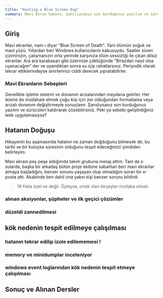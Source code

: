 ```yaml
---
title: "Hunting a Blue Screen Bug"
summary: Mavi Ekran kabusu. Şanslıysanız son kurduğunuz yazılım ve sürücüleri kaldırarak çözebilirsiniz. Peki ya sebebi geliştirdiğiniz web uygulamasıysa?
---
```


## Giriş

Mavi ekranlar, nam-ı diyar "Blue Screen of Death". Yani ölümün soğuk ve mavi yüzü. Yıllardan beri Windows kullanıcılarını kabusuydu. Saatler süren çiziminizin, çalışmanızın orta yerinde karşınıza ölüm sessizliği ile  çıkan dilsiz ekranlar. Ara ara karabasan gibi üzerinize çöktüğünde "Birazdan nasıl olsa uyanacağım" der ve uyandıktan sonra su içip rahatlarsınız. Periyodik olarak tekrar ettiklerindeyse sinirlerinizi ciddi derecek yıpratabilirler.

### Mavi Ekranların Sebepleri
Genellikle işletim sistemi ve donanım arızalarından meydana gelirler. Her ikisine de müdahale etmek çoğu kişi için zor olduğundan formatlama veya arızalı donanım değiştirmeyle sonuçlanır. Şanslıysanız son kurduğunuz yazılım ve sürücüleri kaldırarak çözebilirsiniz. Peki ya sebebi geliştirdiğiniz web uygulamasıysa?

## Hatanın Doğuşu

Hikayenin bu aşamasında hatanın ne zaman doğduğunu bilmesek de, bu tarihi ve bir kuluçka süresinin olduğunu tespit edeceğimizi şimdiden belirteyim.

Mavi ekranı peş peşe aldığımda takım grubuna mesaj attım. Tam da o sularda, başka bir arkadaş bütün proje ekibine sabahtan beri mavi ekranlar almaya başladığını, benzer sorunu yaşayan olup olmadığını soran bir e-posta attı. Akabinde ben dahil ona yakın kişi benzer sorunu bildirdi.

> 1# Hata özel ve değil. Öyleyse, ortak olan birşeyler mutlaka olmalı.

### alınan aksiyonlar, şüpheler ve ilk geçici çözümler


### düzeldi zannedilmesi

## kök nedenin tespit edilmeye çalışılması

### hatanın tekrar edilip izole edilememesi !

### memory ve minidumplar inceleniyor

### windows event loglarından kök nedenin tespit etmeye çalışılması

## Sonuç ve Alınan Dersler